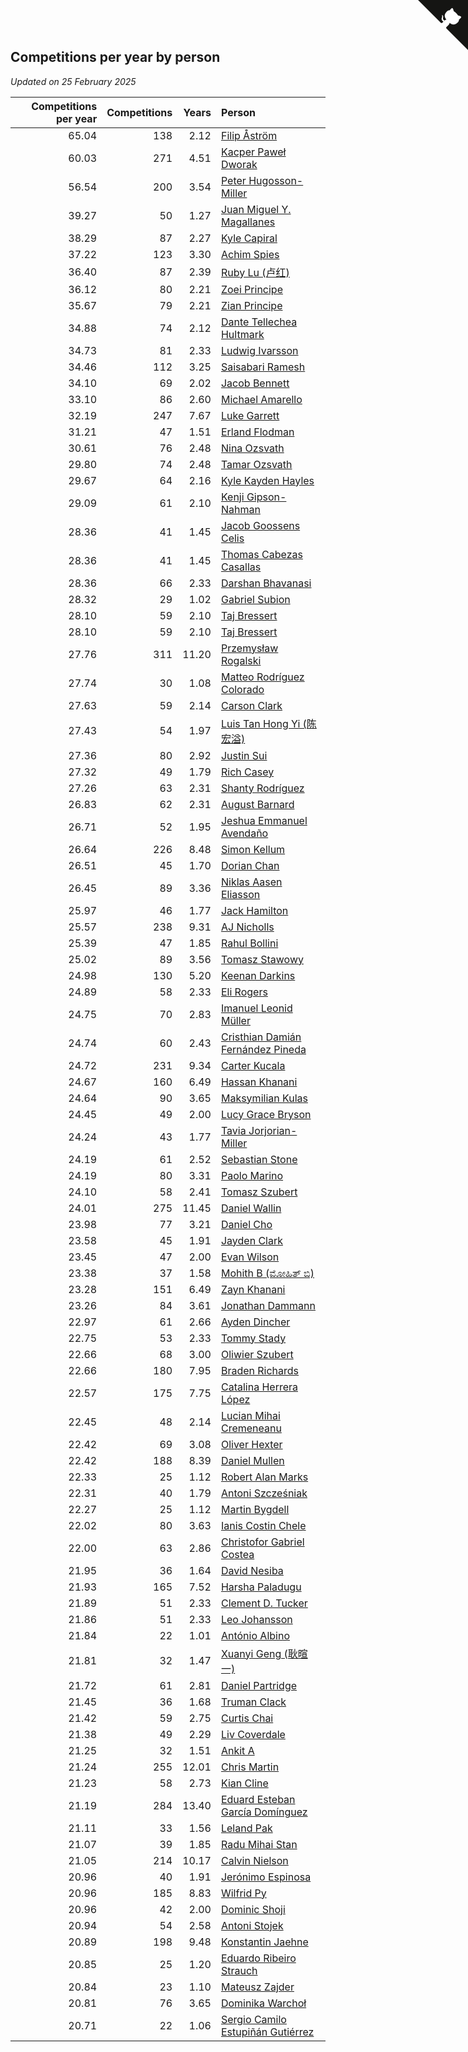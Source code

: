 ## Competitions per year by person

*Updated on 25 February 2025*

| Competitions per year | Competitions | Years | Person |
| ---: | ---: | ---: | :--- |
| 65.04 | 138 | 2.12 | [Filip Åström](https://www.worldcubeassociation.org/persons/2023ASTR01) |
| 60.03 | 271 | 4.51 | [Kacper Paweł Dworak](https://www.worldcubeassociation.org/persons/2020DWOR01) |
| 56.54 | 200 | 3.54 | [Peter Hugosson-Miller](https://www.worldcubeassociation.org/persons/2021HUGO01) |
| 39.27 | 50 | 1.27 | [Juan Miguel Y. Magallanes](https://www.worldcubeassociation.org/persons/2023MAGA09) |
| 38.29 | 87 | 2.27 | [Kyle Capiral](https://www.worldcubeassociation.org/persons/2022CAPI02) |
| 37.22 | 123 | 3.30 | [Achim Spies](https://www.worldcubeassociation.org/persons/2021SPIE01) |
| 36.40 | 87 | 2.39 | [Ruby Lu (卢红)](https://www.worldcubeassociation.org/persons/2022LURU01) |
| 36.12 | 80 | 2.21 | [Zoei Principe](https://www.worldcubeassociation.org/persons/2022PRIN09) |
| 35.67 | 79 | 2.21 | [Zian Principe](https://www.worldcubeassociation.org/persons/2022PRIN08) |
| 34.88 | 74 | 2.12 | [Dante Tellechea Hultmark](https://www.worldcubeassociation.org/persons/2023HULT01) |
| 34.73 | 81 | 2.33 | [Ludwig Ivarsson](https://www.worldcubeassociation.org/persons/2022IVAR01) |
| 34.46 | 112 | 3.25 | [Saisabari Ramesh](https://www.worldcubeassociation.org/persons/2021RAME01) |
| 34.10 | 69 | 2.02 | [Jacob Bennett](https://www.worldcubeassociation.org/persons/2023BENN04) |
| 33.10 | 86 | 2.60 | [Michael Amarello](https://www.worldcubeassociation.org/persons/2022AMAR09) |
| 32.19 | 247 | 7.67 | [Luke Garrett](https://www.worldcubeassociation.org/persons/2017GARR05) |
| 31.21 | 47 | 1.51 | [Erland Flodman](https://www.worldcubeassociation.org/persons/2023FLOD01) |
| 30.61 | 76 | 2.48 | [Nina Ozsvath](https://www.worldcubeassociation.org/persons/2022OZSV03) |
| 29.80 | 74 | 2.48 | [Tamar Ozsvath](https://www.worldcubeassociation.org/persons/2022OZSV04) |
| 29.67 | 64 | 2.16 | [Kyle Kayden Hayles](https://www.worldcubeassociation.org/persons/2022HAYL02) |
| 29.09 | 61 | 2.10 | [Kenji Gipson-Nahman](https://www.worldcubeassociation.org/persons/2023GIPS01) |
| 28.36 | 41 | 1.45 | [Jacob Goossens Celis](https://www.worldcubeassociation.org/persons/2023CELI06) |
| 28.36 | 41 | 1.45 | [Thomas Cabezas Casallas](https://www.worldcubeassociation.org/persons/2023CASA08) |
| 28.36 | 66 | 2.33 | [Darshan Bhavanasi](https://www.worldcubeassociation.org/persons/2022BHAV01) |
| 28.32 | 29 | 1.02 | [Gabriel Subion](https://www.worldcubeassociation.org/persons/2024SUBI01) |
| 28.10 | 59 | 2.10 | [Taj Bressert](https://www.worldcubeassociation.org/persons/2023BRES01) |
| 28.10 | 59 | 2.10 | [Taj Bressert](https://www.worldcubeassociation.org/persons/2023BRES01) |
| 27.76 | 311 | 11.20 | [Przemysław Rogalski](https://www.worldcubeassociation.org/persons/2013ROGA02) |
| 27.74 | 30 | 1.08 | [Matteo Rodríguez Colorado](https://www.worldcubeassociation.org/persons/2024COLO04) |
| 27.63 | 59 | 2.14 | [Carson Clark](https://www.worldcubeassociation.org/persons/2023CLAR02) |
| 27.43 | 54 | 1.97 | [Luis Tan Hong Yi (陈宏溢)](https://www.worldcubeassociation.org/persons/2023YILU01) |
| 27.36 | 80 | 2.92 | [Justin Sui](https://www.worldcubeassociation.org/persons/2022SUIJ01) |
| 27.32 | 49 | 1.79 | [Rich Casey](https://www.worldcubeassociation.org/persons/2023CASE06) |
| 27.26 | 63 | 2.31 | [Shanty Rodríguez](https://www.worldcubeassociation.org/persons/2022CUBI01) |
| 26.83 | 62 | 2.31 | [August Barnard](https://www.worldcubeassociation.org/persons/2022BARN21) |
| 26.71 | 52 | 1.95 | [Jeshua Emmanuel Avendaño](https://www.worldcubeassociation.org/persons/2023AVEN01) |
| 26.64 | 226 | 8.48 | [Simon Kellum](https://www.worldcubeassociation.org/persons/2016KELL12) |
| 26.51 | 45 | 1.70 | [Dorian Chan](https://www.worldcubeassociation.org/persons/2023DORI01) |
| 26.45 | 89 | 3.36 | [Niklas Aasen Eliasson](https://www.worldcubeassociation.org/persons/2021ELIA01) |
| 25.97 | 46 | 1.77 | [Jack Hamilton](https://www.worldcubeassociation.org/persons/2023HAMI08) |
| 25.57 | 238 | 9.31 | [AJ Nicholls](https://www.worldcubeassociation.org/persons/2015NICH04) |
| 25.39 | 47 | 1.85 | [Rahul Bollini](https://www.worldcubeassociation.org/persons/2023BOLL01) |
| 25.02 | 89 | 3.56 | [Tomasz Stawowy](https://www.worldcubeassociation.org/persons/2021STAW01) |
| 24.98 | 130 | 5.20 | [Keenan Darkins](https://www.worldcubeassociation.org/persons/2019DARK02) |
| 24.89 | 58 | 2.33 | [Eli Rogers](https://www.worldcubeassociation.org/persons/2022ROGE05) |
| 24.75 | 70 | 2.83 | [Imanuel Leonid Müller](https://www.worldcubeassociation.org/persons/2022MULL02) |
| 24.74 | 60 | 2.43 | [Cristhian Damián Fernández Pineda](https://www.worldcubeassociation.org/persons/2022PINE05) |
| 24.72 | 231 | 9.34 | [Carter Kucala](https://www.worldcubeassociation.org/persons/2015KUCA01) |
| 24.67 | 160 | 6.49 | [Hassan Khanani](https://www.worldcubeassociation.org/persons/2018KHAN26) |
| 24.64 | 90 | 3.65 | [Maksymilian Kulas](https://www.worldcubeassociation.org/persons/2021KULA02) |
| 24.45 | 49 | 2.00 | [Lucy Grace Bryson](https://www.worldcubeassociation.org/persons/2023BRYS01) |
| 24.24 | 43 | 1.77 | [Tavia Jorjorian-Miller](https://www.worldcubeassociation.org/persons/2023JORJ01) |
| 24.19 | 61 | 2.52 | [Sebastian Stone](https://www.worldcubeassociation.org/persons/2022STON09) |
| 24.19 | 80 | 3.31 | [Paolo Marino](https://www.worldcubeassociation.org/persons/2021MARI04) |
| 24.10 | 58 | 2.41 | [Tomasz Szubert](https://www.worldcubeassociation.org/persons/2022SZUB02) |
| 24.01 | 275 | 11.45 | [Daniel Wallin](https://www.worldcubeassociation.org/persons/2013WALL03) |
| 23.98 | 77 | 3.21 | [Daniel Cho](https://www.worldcubeassociation.org/persons/2021CHOD01) |
| 23.58 | 45 | 1.91 | [Jayden Clark](https://www.worldcubeassociation.org/persons/2023CLAR13) |
| 23.45 | 47 | 2.00 | [Evan Wilson](https://www.worldcubeassociation.org/persons/2023WILS11) |
| 23.38 | 37 | 1.58 | [Mohith B (ಮೋಹಿತ್ ಬಿ)](https://www.worldcubeassociation.org/persons/2023BMOH01) |
| 23.28 | 151 | 6.49 | [Zayn Khanani](https://www.worldcubeassociation.org/persons/2018KHAN28) |
| 23.26 | 84 | 3.61 | [Jonathan Dammann](https://www.worldcubeassociation.org/persons/2021DAMM01) |
| 22.97 | 61 | 2.66 | [Ayden Dincher](https://www.worldcubeassociation.org/persons/2022DINC01) |
| 22.75 | 53 | 2.33 | [Tommy Stady](https://www.worldcubeassociation.org/persons/2022STAD01) |
| 22.66 | 68 | 3.00 | [Oliwier Szubert](https://www.worldcubeassociation.org/persons/2022SZUB01) |
| 22.66 | 180 | 7.95 | [Braden Richards](https://www.worldcubeassociation.org/persons/2017RICH02) |
| 22.57 | 175 | 7.75 | [Catalina Herrera López](https://www.worldcubeassociation.org/persons/2017LOPE31) |
| 22.45 | 48 | 2.14 | [Lucian Mihai Cremeneanu](https://www.worldcubeassociation.org/persons/2023CREM01) |
| 22.42 | 69 | 3.08 | [Oliver Hexter](https://www.worldcubeassociation.org/persons/2022HEXT01) |
| 22.42 | 188 | 8.39 | [Daniel Mullen](https://www.worldcubeassociation.org/persons/2016MULL04) |
| 22.33 | 25 | 1.12 | [Robert Alan Marks](https://www.worldcubeassociation.org/persons/2024MARK03) |
| 22.31 | 40 | 1.79 | [Antoni Szcześniak](https://www.worldcubeassociation.org/persons/2023SZCZ04) |
| 22.27 | 25 | 1.12 | [Martin Bygdell](https://www.worldcubeassociation.org/persons/2024BYGD01) |
| 22.02 | 80 | 3.63 | [Ianis Costin Chele](https://www.worldcubeassociation.org/persons/2021CHEL01) |
| 22.00 | 63 | 2.86 | [Christofor Gabriel Costea](https://www.worldcubeassociation.org/persons/2022COST03) |
| 21.95 | 36 | 1.64 | [David Nesiba](https://www.worldcubeassociation.org/persons/2023NESI01) |
| 21.93 | 165 | 7.52 | [Harsha Paladugu](https://www.worldcubeassociation.org/persons/2017PALA08) |
| 21.89 | 51 | 2.33 | [Clement D. Tucker](https://www.worldcubeassociation.org/persons/2022TUCK09) |
| 21.86 | 51 | 2.33 | [Leo Johansson](https://www.worldcubeassociation.org/persons/2022JOHA08) |
| 21.84 | 22 | 1.01 | [António Albino](https://www.worldcubeassociation.org/persons/2024ALBI01) |
| 21.81 | 32 | 1.47 | [Xuanyi Geng (耿暄一)](https://www.worldcubeassociation.org/persons/2023GENG02) |
| 21.72 | 61 | 2.81 | [Daniel Partridge](https://www.worldcubeassociation.org/persons/2022PART02) |
| 21.45 | 36 | 1.68 | [Truman Clack](https://www.worldcubeassociation.org/persons/2023CLAC02) |
| 21.42 | 59 | 2.75 | [Curtis Chai](https://www.worldcubeassociation.org/persons/2022CHAI02) |
| 21.38 | 49 | 2.29 | [Liv Coverdale](https://www.worldcubeassociation.org/persons/2022COVE02) |
| 21.25 | 32 | 1.51 | [Ankit A](https://www.worldcubeassociation.org/persons/2023AANK01) |
| 21.24 | 255 | 12.01 | [Chris Martin](https://www.worldcubeassociation.org/persons/2013MART03) |
| 21.23 | 58 | 2.73 | [Kian Cline](https://www.worldcubeassociation.org/persons/2022CLIN01) |
| 21.19 | 284 | 13.40 | [Eduard Esteban García Domínguez](https://www.worldcubeassociation.org/persons/2011EDUA01) |
| 21.11 | 33 | 1.56 | [Leland Pak](https://www.worldcubeassociation.org/persons/2023PAKL02) |
| 21.07 | 39 | 1.85 | [Radu Mihai Stan](https://www.worldcubeassociation.org/persons/2023STAN09) |
| 21.05 | 214 | 10.17 | [Calvin Nielson](https://www.worldcubeassociation.org/persons/2014NIEL03) |
| 20.96 | 40 | 1.91 | [Jerónimo Espinosa](https://www.worldcubeassociation.org/persons/2023ESPI07) |
| 20.96 | 185 | 8.83 | [Wilfrid Py](https://www.worldcubeassociation.org/persons/2016PYWI01) |
| 20.96 | 42 | 2.00 | [Dominic Shoji](https://www.worldcubeassociation.org/persons/2023SHOJ01) |
| 20.94 | 54 | 2.58 | [Antoni Stojek](https://www.worldcubeassociation.org/persons/2022STOJ03) |
| 20.89 | 198 | 9.48 | [Konstantin Jaehne](https://www.worldcubeassociation.org/persons/2015JAEH01) |
| 20.85 | 25 | 1.20 | [Eduardo Ribeiro Strauch](https://www.worldcubeassociation.org/persons/2023STRA33) |
| 20.84 | 23 | 1.10 | [Mateusz Zajder](https://www.worldcubeassociation.org/persons/2024ZAJD01) |
| 20.81 | 76 | 3.65 | [Dominika Warchoł](https://www.worldcubeassociation.org/persons/2021WARC01) |
| 20.71 | 22 | 1.06 | [Sergio Camilo Estupiñán Gutiérrez](https://www.worldcubeassociation.org/persons/2024GUTI02) |


<a href="https://github.com/jonatanklosko/wca_statistics" class="github-corner" aria-label="View source on Github"><svg width="80" height="80" viewBox="0 0 250 250" style="fill:#151513; color:#fff; position: absolute; top: 0; border: 0; right: 0;" aria-hidden="true"><path d="M0,0 L115,115 L130,115 L142,142 L250,250 L250,0 Z"></path><path d="M128.3,109.0 C113.8,99.7 119.0,89.6 119.0,89.6 C122.0,82.7 120.5,78.6 120.5,78.6 C119.2,72.0 123.4,76.3 123.4,76.3 C127.3,80.9 125.5,87.3 125.5,87.3 C122.9,97.6 130.6,101.9 134.4,103.2" fill="currentColor" style="transform-origin: 130px 106px;" class="octo-arm"></path><path d="M115.0,115.0 C114.9,115.1 118.7,116.5 119.8,115.4 L133.7,101.6 C136.9,99.2 139.9,98.4 142.2,98.6 C133.8,88.0 127.5,74.4 143.8,58.0 C148.5,53.4 154.0,51.2 159.7,51.0 C160.3,49.4 163.2,43.6 171.4,40.1 C171.4,40.1 176.1,42.5 178.8,56.2 C183.1,58.6 187.2,61.8 190.9,65.4 C194.5,69.0 197.7,73.2 200.1,77.6 C213.8,80.2 216.3,84.9 216.3,84.9 C212.7,93.1 206.9,96.0 205.4,96.6 C205.1,102.4 203.0,107.8 198.3,112.5 C181.9,128.9 168.3,122.5 157.7,114.1 C157.9,116.9 156.7,120.9 152.7,124.9 L141.0,136.5 C139.8,137.7 141.6,141.9 141.8,141.8 Z" fill="currentColor" class="octo-body"></path></svg></a><style>.github-corner:hover .octo-arm{animation:octocat-wave 560ms ease-in-out}@keyframes octocat-wave{0%,100%{transform:rotate(0)}20%,60%{transform:rotate(-25deg)}40%,80%{transform:rotate(10deg)}}@media (max-width:500px){.github-corner:hover .octo-arm{animation:none}.github-corner .octo-arm{animation:octocat-wave 560ms ease-in-out}}</style>

